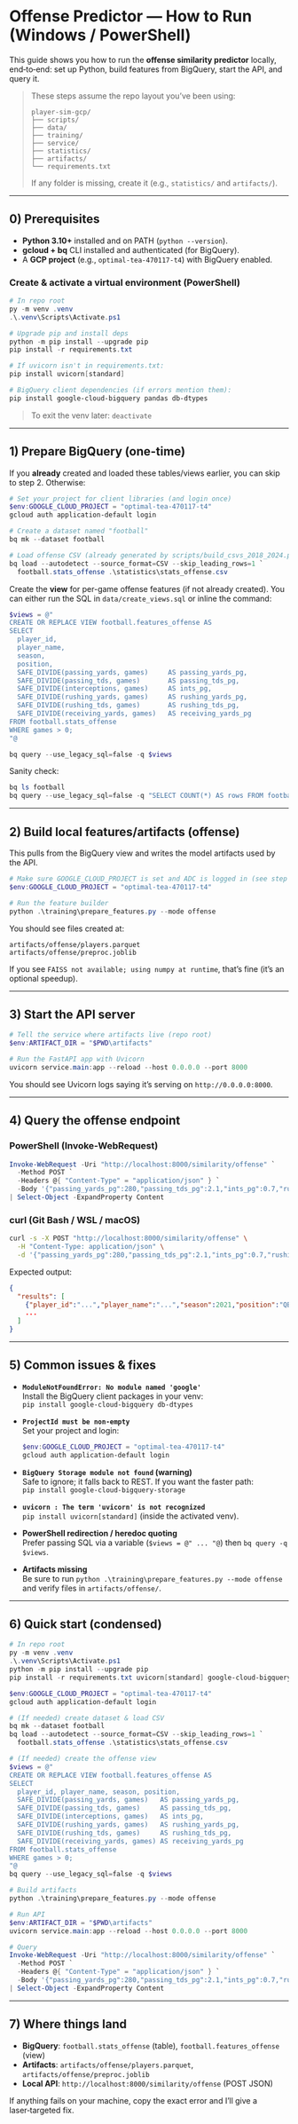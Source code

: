 # Offense Predictor — How to Run (Windows / PowerShell)

This guide shows you how to run the **offense similarity predictor** locally, end‑to‑end: set up Python, build features from BigQuery, start the API, and query it.

> These steps assume the repo layout you’ve been using:
>
> ```text
> player-sim-gcp/
> ├── scripts/
> ├── data/
> ├── training/
> ├── service/
> ├── statistics/
> ├── artifacts/
> └── requirements.txt
> ```
>
> If any folder is missing, create it (e.g., `statistics/` and `artifacts/`).

---

## 0) Prerequisites

- **Python 3.10+** installed and on PATH (`python --version`).
- **gcloud + bq** CLI installed and authenticated (for BigQuery).
- A **GCP project** (e.g., `optimal-tea-470117-t4`) with BigQuery enabled.

### Create & activate a virtual environment (PowerShell)

```powershell
# In repo root
py -m venv .venv
.\.venv\Scripts\Activate.ps1

# Upgrade pip and install deps
python -m pip install --upgrade pip
pip install -r requirements.txt

# If uvicorn isn't in requirements.txt:
pip install uvicorn[standard]

# BigQuery client dependencies (if errors mention them):
pip install google-cloud-bigquery pandas db-dtypes
```
> To exit the venv later: `deactivate`

---

## 1) Prepare BigQuery (one-time)

If you **already** created and loaded these tables/views earlier, you can skip to step 2. Otherwise:

```powershell
# Set your project for client libraries (and login once)
$env:GOOGLE_CLOUD_PROJECT = "optimal-tea-470117-t4"
gcloud auth application-default login

# Create a dataset named "football"
bq mk --dataset football

# Load offense CSV (already generated by scripts/build_csvs_2018_2024.py)
bq load --autodetect --source_format=CSV --skip_leading_rows=1 `
  football.stats_offense .\statistics\stats_offense.csv
```

Create the **view** for per-game offense features (if not already created). You can either run the SQL in `data/create_views.sql` or inline the command:

```powershell
$views = @"
CREATE OR REPLACE VIEW football.features_offense AS
SELECT
  player_id,
  player_name,
  season,
  position,
  SAFE_DIVIDE(passing_yards, games)     AS passing_yards_pg,
  SAFE_DIVIDE(passing_tds, games)       AS passing_tds_pg,
  SAFE_DIVIDE(interceptions, games)     AS ints_pg,
  SAFE_DIVIDE(rushing_yards, games)     AS rushing_yards_pg,
  SAFE_DIVIDE(rushing_tds, games)       AS rushing_tds_pg,
  SAFE_DIVIDE(receiving_yards, games)   AS receiving_yards_pg
FROM football.stats_offense
WHERE games > 0;
"@

bq query --use_legacy_sql=false -q $views
```

Sanity check:
```powershell
bq ls football
bq query --use_legacy_sql=false -q "SELECT COUNT(*) AS rows FROM football.features_offense"
```

---

## 2) Build local features/artifacts (offense)

This pulls from the BigQuery view and writes the model artifacts used by the API.

```powershell
# Make sure GOOGLE_CLOUD_PROJECT is set and ADC is logged in (see step 1)
$env:GOOGLE_CLOUD_PROJECT = "optimal-tea-470117-t4"

# Run the feature builder
python .\training\prepare_features.py --mode offense
```

You should see files created at:
```
artifacts/offense/players.parquet
artifacts/offense/preproc.joblib
```

If you see `FAISS not available; using numpy at runtime`, that’s fine (it’s an optional speedup).

---

## 3) Start the API server

```powershell
# Tell the service where artifacts live (repo root)
$env:ARTIFACT_DIR = "$PWD\artifacts"

# Run the FastAPI app with Uvicorn
uvicorn service.main:app --reload --host 0.0.0.0 --port 8000
```

You should see Uvicorn logs saying it’s serving on `http://0.0.0.0:8000`.

---

## 4) Query the offense endpoint

### PowerShell (Invoke-WebRequest)
```powershell
Invoke-WebRequest -Uri "http://localhost:8000/similarity/offense" `
  -Method POST `
  -Headers @{ "Content-Type" = "application/json" } `
  -Body '{"passing_yards_pg":280,"passing_tds_pg":2.1,"ints_pg":0.7,"rushing_yards_pg":20,"rushing_tds_pg":0.1,"receiving_yards_pg":0,"k":5}' `
| Select-Object -ExpandProperty Content
```

### curl (Git Bash / WSL / macOS)
```bash
curl -s -X POST "http://localhost:8000/similarity/offense" \
  -H "Content-Type: application/json" \
  -d '{"passing_yards_pg":280,"passing_tds_pg":2.1,"ints_pg":0.7,"rushing_yards_pg":20,"rushing_tds_pg":0.1,"receiving_yards_pg":0,"k":5}'
```

Expected output:
```json
{
  "results": [
    {"player_id":"...","player_name":"...","season":2021,"position":"QB","similarity":0.998...},
    ...
  ]
}
```

---

## 5) Common issues & fixes

- **`ModuleNotFoundError: No module named 'google'`**  
  Install the BigQuery client packages in your venv:  
  `pip install google-cloud-bigquery db-dtypes`

- **`ProjectId must be non-empty`**  
  Set your project and login:  
  ```powershell
  $env:GOOGLE_CLOUD_PROJECT = "optimal-tea-470117-t4"
  gcloud auth application-default login
  ```

- **`BigQuery Storage module not found` (warning)**  
  Safe to ignore; it falls back to REST. If you want the faster path:  
  `pip install google-cloud-bigquery-storage`

- **`uvicorn : The term 'uvicorn' is not recognized`**  
  `pip install uvicorn[standard]` (inside the activated venv).

- **PowerShell redirection / heredoc quoting**  
  Prefer passing SQL via a variable (`$views = @" ... "@`) then `bq query -q $views`.

- **Artifacts missing**  
  Be sure to run `python .\training\prepare_features.py --mode offense` and verify files in `artifacts/offense/`.

---

## 6) Quick start (condensed)

```powershell
# In repo root
py -m venv .venv
.\.venv\Scripts\Activate.ps1
python -m pip install --upgrade pip
pip install -r requirements.txt uvicorn[standard] google-cloud-bigquery db-dtypes

$env:GOOGLE_CLOUD_PROJECT = "optimal-tea-470117-t4"
gcloud auth application-default login

# (If needed) create dataset & load CSV
bq mk --dataset football
bq load --autodetect --source_format=CSV --skip_leading_rows=1 `
  football.stats_offense .\statistics\stats_offense.csv

# (If needed) create the offense view
$views = @"
CREATE OR REPLACE VIEW football.features_offense AS
SELECT
  player_id, player_name, season, position,
  SAFE_DIVIDE(passing_yards, games)   AS passing_yards_pg,
  SAFE_DIVIDE(passing_tds, games)     AS passing_tds_pg,
  SAFE_DIVIDE(interceptions, games)   AS ints_pg,
  SAFE_DIVIDE(rushing_yards, games)   AS rushing_yards_pg,
  SAFE_DIVIDE(rushing_tds, games)     AS rushing_tds_pg,
  SAFE_DIVIDE(receiving_yards, games) AS receiving_yards_pg
FROM football.stats_offense
WHERE games > 0;
"@
bq query --use_legacy_sql=false -q $views

# Build artifacts
python .\training\prepare_features.py --mode offense

# Run API
$env:ARTIFACT_DIR = "$PWD\artifacts"
uvicorn service.main:app --reload --host 0.0.0.0 --port 8000

# Query
Invoke-WebRequest -Uri "http://localhost:8000/similarity/offense" `
  -Method POST `
  -Headers @{ "Content-Type" = "application/json" } `
  -Body '{"passing_yards_pg":280,"passing_tds_pg":2.1,"ints_pg":0.7,"rushing_yards_pg":20,"rushing_tds_pg":0.1,"receiving_yards_pg":0,"k":5}' `
| Select-Object -ExpandProperty Content
```

---

## 7) Where things land

- **BigQuery**: `football.stats_offense` (table), `football.features_offense` (view)
- **Artifacts**: `artifacts/offense/players.parquet`, `artifacts/offense/preproc.joblib`
- **Local API**: `http://localhost:8000/similarity/offense` (POST JSON)

If anything fails on your machine, copy the exact error and I’ll give a laser‑targeted fix.
